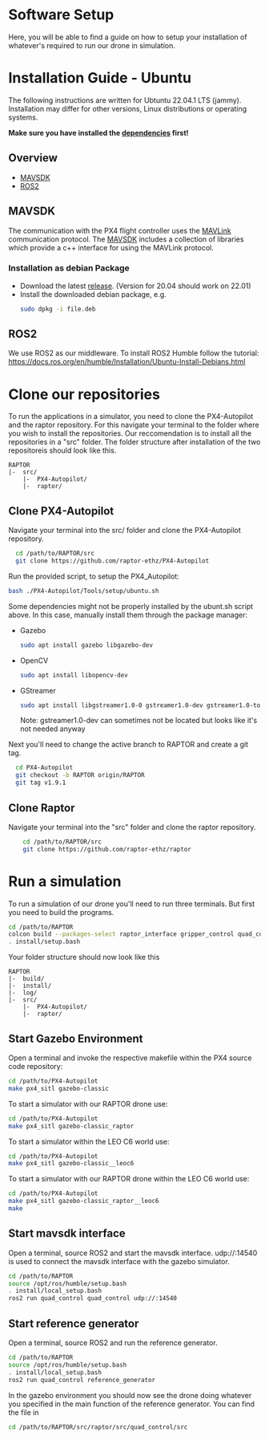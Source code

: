 # Software Setup
Here, you will be able to find a guide on how to setup your installation of whatever's required to run our drone in simulation.

# Installation Guide - Ubuntu

The following instructions are written for Ubtuntu 22.04.1 LTS (jammy). Installation may differ for other versions, Linux distributions or operating systems.

__Make sure you have installed the [dependencies](#dependencies) first!__

## Overview
- [MAVSDK](#mavsdk)
- [ROS2](#ROS2)

## MAVSDK

The communication with the PX4 flight controller uses the [MAVLink](https://en.wikipedia.org/wiki/MAVLink) communication protocol. The [MAVSDK](https://mavsdk.mavlink.io/main/en/index.html) includes a collection of libraries which provide a c++ interface for using the MAVLink protocol.

### Installation as debian Package

- Download the latest [release](https://github.com/mavlink/MAVSDK/releases). (Version for 20.04 should work on 22.01)
- Install the downloaded debian package, e.g.
  ```bash
  sudo dpkg -i file.deb
  ```

## ROS2
We use ROS2 as our middleware. To install ROS2 Humble follow the tutorial: 
https://docs.ros.org/en/humble/Installation/Ubuntu-Install-Debians.html



# Clone our repositories

To run the applications in a simulator, you need to clone the PX4-Autopilot and the raptor repository. For this navigate your terminal to the folder where you wish to install the repositories. Our reccomendation is to install all the repositories in a "src" folder. The folder structure after installation of the two repositoreis should look like this.
```
RAPTOR
|-  src/
    |-  PX4-Autopilot/
    |-  raptor/
```

## Clone PX4-Autopilot
Navigate your terminal into the src/ folder and clone the PX4-Autopilot repository.
```bash
  cd /path/to/RAPTOR/src
  git clone https://github.com/raptor-ethz/PX4-Autopilot
  ```

Run the provided script, to setup the PX4_Autopilot:
  ```bash
  bash ./PX4-Autopilot/Tools/setup/ubuntu.sh
  ```

Some dependencies might not be properly installed by the ubunt.sh script above. In this case, manually install them through the package manager:
- Gazebo
  ```bash
  sudo apt install gazebo libgazebo-dev
  ```

- OpenCV
  ```bash
  sudo apt install libopencv-dev
  ```
  
- GStreamer
  ```bash
  sudo apt install libgstreamer1.0-0 gstreamer1.0-dev gstreamer1.0-tools libgstreamer1.0-dev libgstreamer-plugins-base1.0-dev
  ```
  Note: gstreamer1.0-dev can sometimes not be located but looks like it's not needed anyway 

Next you'll need to change the active branch to RAPTOR and create a git tag.
```bash
  cd PX4-Autopilot
  git checkout -b RAPTOR origin/RAPTOR
  git tag v1.9.1
```

## Clone Raptor
Navigate your terminal into the "src" folder and clone the raptor repository.
```bash
    cd /path/to/RAPTOR/src
    git clone https://github.com/raptor-ethz/raptor
  ```


# Run a simulation
To run a simulation of our drone you'll need to run three terminals. But first you need to build the programs.
```bash
cd /path/to/RAPTOR
colcon build --packages-select raptor_interface gripper_control quad_control vicon
. install/setup.bash
```

Your folder structure should now look like this
```
RAPTOR
|-  build/
|-  install/
|-  log/
|-  src/
    |-  PX4-Autopilot/
    |-  raptor/
```

## Start Gazebo Environment
Open a terminal and invoke the respective makefile within the PX4 source code repository:
```bash
cd /path/to/PX4-Autopilot
make px4_sitl gazebo-classic
```

To start a simulator with our RAPTOR drone use:
```bash
cd /path/to/PX4-Autopilot
make px4_sitl gazebo-classic_raptor
```

To start a simulator within the LEO C6 world use:
```bash
cd /path/to/PX4-Autopilot
make px4_sitl gazebo-classic__leoc6
```

To start a simulator with our RAPTOR drone within the LEO C6 world use:
```bash
cd /path/to/PX4-Autopilot
make px4_sitl gazebo-classic_raptor__leoc6
make 
```

## Start mavsdk interface
Open a terminal, source ROS2 and start the mavsdk interface. 
udp://:14540 is used to connect the mavsdk interface with the gazebo simulator.
```bash
cd /path/to/RAPTOR
source /opt/ros/humble/setup.bash
. install/local_setup.bash
ros2 run quad_control quad_control udp://:14540
```

## Start reference generator
Open a terminal, source ROS2 and run the reference generator. 
```bash
cd /path/to/RAPTOR
source /opt/ros/humble/setup.bash
. install/local_setup.bash
ros2 run quad_control reference_generator
```

In the gazebo environment you should now see the drone doing whatever you specified in the main function of the reference generator.
You can find the file in
```bash
cd /path/to/RAPTOR/src/raptor/src/quad_control/src
```
